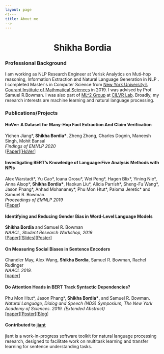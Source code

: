 ```yaml
---
layout: page
<!---
title: About me
-->
---
```


<h1 align="center">Shikha Bordia</h1>

### Professional Background
I am working as NLP Research Engineer at Verisk Analytics on Muti-hop reasoning, Information Extraction and Natural Language Generation in NLP . I completed Master's in Computer Science from [New York University’s](http://www.nyu.edu/) [Courant Institute of Mathmatical Sciences](https://cs.nyu.edu/home/index.html) in 2019. I was advised by Prof. Samuel R.Bowman. I was also part of [ML^2 Group](https://wp.nyu.edu/ml2/) at [CILVR Lab](https://wp.nyu.edu/cilvr/).  Broadly, my research interests are machine learning and natural language processing. 

### Publications/Projects

#### HoVer: A Dataset for Many-Hop Fact Extraction And Claim Verification <br/>
Yichen Jiang\*, **Shikha Bordia\***, Zheng Zhong, Charles Dognin, Maneesh Singh, Mohit Bansal \
*Findings of EMNLP 2020* \
[[Paper](https://arxiv.org/abs/2011.03088)][[HoVer](https://hover-nlp.github.io/)]


#### Investigating BERT’s Knowledge of Language:Five Analysis Methods with NPIs 
Alex Warstadt\*, Yu Cao\*, Ioana Grosu\*, Wei Peng\*, Hagen Blix\*, Yining Nie\*, Anna Alsop\*, **Shikha Bordia\***, Haokun Liu\*, Alicia Parrish\*, Sheng-Fu Wang\*, Jason Phang\*, Anhad Mohananey\*, Phu Mon Htut\*, Paloma Jeretic\* and Samuel R. Bowman. \
*Proceedings of EMNLP 2019* \
[[Paper](https://arxiv.org/pdf/1909.02597.pdf)]


#### Identifying and Reducing Gender Bias in Word-Level Language Models 
**Shikha Bordia** and Samuel R. Bowman \
*NAACL, Student Research Workshop, 2019* \
[[Paper](https://aclweb.org/anthology/papers/N/N19/N19-3002/)][[Slides](https://bordias.github.io/gender_bias_slides.pdf)][[Poster](https://bordias.github.io/poster.pdf)]

#### On Measuring Social Biases in Sentence Encoders
Chandler May, Alex Wang, **Shikha Bordia**, Samuel R. Bowman, Rachel Rudinger \
*NAACL 2019.* \
[[paper](https://aclweb.org/anthology/papers/N/N19/N19-1063/)]

#### Do Attention Heads in BERT Track Syntactic Dependencies?
Phu Mon Htut\*, Jason Phang\*, **Shikha Bordia\***, and Samuel R. Bowman. \
*Natural Language, Dialog and Speech (NDS) Symposium, The New York Academy of Sciences. 2019. (Extended Abstract)* \
[[paper](https://arxiv.org/abs/1911.12246)][[Poster](https://phumonhtut.me/publications/2019NDS/NDSposter.pdf)][[Blog](https://medium.com/@phu_pmh/do-attention-heads-in-bert-track-syntactic-dependencies-81c8a9be311a)]

#### Contributed to [jiant](https://github.com/nyu-mll/jiant)
jiant is a work-in-progress software toolkit for natural language processing research, designed to facilitate work on multitask learning and transfer learning for sentence understanding tasks.

<!---
#### Improving pre-training and decoding in Machine Translation
There have been lot of recent advances in Machine Translation that have focused on network architectures, attention mechanisms and sequence-level training. Most of the approaches emphasize on modelling the languages better using attention. Here we explore three methods that rely on augmenting data using a pseudo-parallel corpus, improving the decoding strategy and pre-training the encoders and evaluate their effect on the machine translation task.
--->
<!---
#### Statistical Machine Translation
Implemented a word-based statistical translation model (IBM Model) that extracts phrases using word alignment and performs parameter estimation for partially observed data using expectation maximization.
--->
<!---
#### Text Classifier
Implemented maximum entropy classifier character model and feature extractor code for word classification. Further improved the model by implementing a one layer Perceptron.
--->
<!---
#### Hidden Markov Model for part of speech tagger
Implemented a Hidden Markov model tagger using forward-backward algorithm and Viterbi decoder for unlabeled text data.
--->
<!---
#### Nowcasted Gross Domestic Product
Implemented Stochastic modeling techniques for modeling structured products and the underlying economic variables were now-casted using Autoregressive Integrated Moving Average (ARIMA) model.
--->
<!---
#### Operating System - Process Scheduler and Virtual Memory Manager
Process Scheduler: Implemented scheduling policies  (First In First Out, Last In Last Out, Shortest Job First, RoundRobin and PriorityScheduler) on processes executing on a system using Discrete Event Simulation}
Virtual Memory Manager: Implemented the core features of a virtual memory manager serving multiple processes and under memory constraints.
--->

